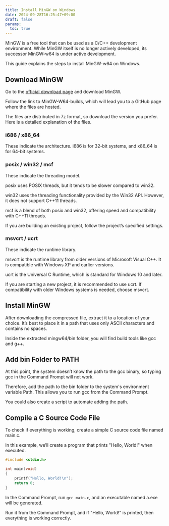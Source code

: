```yaml
---
title: Install MinGW on Windows
date: 2024-09-28T16:25:47+09:00
draft: false
params:
  toc: true
---
```


MinGW is a free tool that can be used as a C/C++ development environment. While MinGW itself is no longer actively developed, its successor MinGW-w64 is under active development.

This guide explains the steps to install MinGW-w64 on Windows.

## Download MinGW

Go to the [official download page](https://www.mingw-w64.org/downloads/) and download MinGW.

Follow the link to MinGW-W64-builds, which will lead you to a GitHub page where the files are hosted.

The files are distributed in 7z format, so download the version you prefer. Here is a detailed explanation of the files.

### i686 / x86_64

These indicate the architecture. i686 is for 32-bit systems, and x86_64 is for 64-bit systems.

### posix / win32 / mcf

These indicate the threading model.

posix uses POSIX threads, but it tends to be slower compared to win32.

win32 uses the threading functionality provided by the Win32 API. However, it does not support C++11 threads.

mcf is a blend of both posix and win32, offering speed and compatibility with C++11 threads.

If you are building an existing project, follow the project’s specified settings.

### msvcrt / ucrt

These indicate the runtime library.

msvcrt is the runtime library from older versions of Microsoft Visual C++. It is compatible with Windows XP and earlier versions.

ucrt is the Universal C Runtime, which is standard for Windows 10 and later.

If you are starting a new project, it is recommended to use ucrt. If compatibility with older Windows systems is needed, choose msvcrt.

## Install MinGW

After downloading the compressed file, extract it to a location of your choice. It’s best to place it in a path that uses only ASCII characters and contains no spaces.

Inside the extracted mingw64/bin folder, you will find build tools like gcc and g++.

## Add bin Folder to PATH

At this point, the system doesn’t know the path to the gcc binary, so typing gcc in the Command Prompt will not work.

Therefore, add the path to the bin folder to the system's environment variable Path. This allows you to run gcc from the Command Prompt.

You could also create a script to automate adding the path.

## Compile a C Source Code File

To check if everything is working, create a simple C source code file named main.c.

In this example, we’ll create a program that prints "Hello, World!" when executed.

```c
#include <stdio.h>

int main(void)
{
    printf("Hello, World!\n");
    return 0;
}
```

In the Command Prompt, run `gcc main.c`, and an executable named a.exe will be generated.

Run it from the Command Prompt, and if "Hello, World!" is printed, then everything is working correctly.
